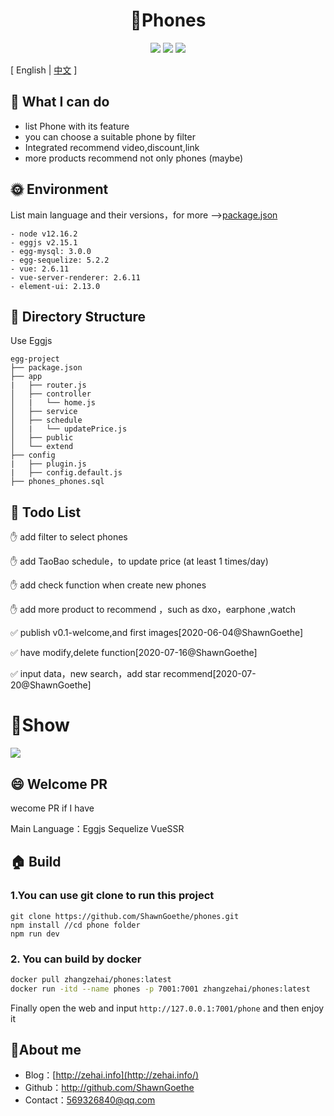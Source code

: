 <div align="center">
<h1>📱Phones</h1>
  <img src="https://img.shields.io/badge/License-MIT-blue.svg"/>
  <img src="https://img.shields.io/static/v1?label=electron&message=7.1.7&color="/>
  <img src="https://img.shields.io/badge/language-javascript-yellow.svg?style=flat-square"/>
</div>


[ English | [中文](./README-CN.md) ]

## 🤔 What I can do

- list Phone with its feature
- you can choose a suitable phone by filter
- Integrated recommend video,discount,link
- more products recommend not only phones (maybe)



## 🌞 Environment

List main language and their versions，for more -->[package.json](./package.json)

```
- node v12.16.2
- eggjs v2.15.1
- egg-mysql: 3.0.0
- egg-sequelize: 5.2.2
- vue: 2.6.11
- vue-server-renderer: 2.6.11
- element-ui: 2.13.0
```



## 🌲 Directory Structure

Use Eggjs

```
egg-project
├── package.json
├── app
|   ├── router.js
│   ├── controller
│   |   └── home.js
│   ├── service
│   ├── schedule
│   |   └── updatePrice.js
│   ├── public 
│   └── extend 
├── config
|   ├── plugin.js
|   ├── config.default.js
├── phones_phones.sql
```



## 🐼 Todo List

:hand: add filter to select phones

:hand: add TaoBao schedule，to update price (at least 1 times/day)

:hand: add check function when create new phones

:hand: add more product to recommend ，such as dxo，earphone ,watch

:white_check_mark:  publish v0.1-welcome,and first images[2020-06-04@ShawnGoethe]

:white_check_mark:  have modify,delete function[2020-07-16@ShawnGoethe]

:white_check_mark:  input data，new search，add star recommend[2020-07-20@ShawnGoethe]



# 🚩Show

![](https://zehai-github.oss-cn-beijing.aliyuncs.com/index.jpg)



## 😄 Welcome PR

wecome PR if I have

Main Language：Eggjs Sequelize VueSSR



## 🏠 Build

### 1.You can use git clone to run this project 

```shell
git clone https://github.com/ShawnGoethe/phones.git
npm install //cd phone folder
npm run dev
```

### 2. You can build by docker

```sh
docker pull zhangzehai/phones:latest
docker run -itd --name phones -p 7001:7001 zhangzehai/phones:latest
```

Finally open the web and input `http://127.0.0.1:7001/phone`  and then enjoy it

## 🚩About me

- Blog：[http://zehai.info](http://zehai.info/)
- Github：http://github.com/ShawnGoethe
- Contact：569326840@qq.com
